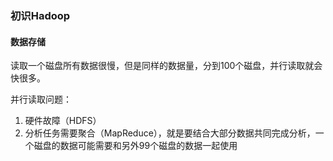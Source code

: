 ### 初识Hadoop

#### 数据存储

读取一个磁盘所有数据很慢，但是同样的数据量，分到100个磁盘，并行读取就会快很多。

并行读取问题：

1. 硬件故障（HDFS）
2. 分析任务需要聚合（MapReduce），就是要结合大部分数据共同完成分析，一个磁盘的数据可能需要和另外99个磁盘的数据一起使用



